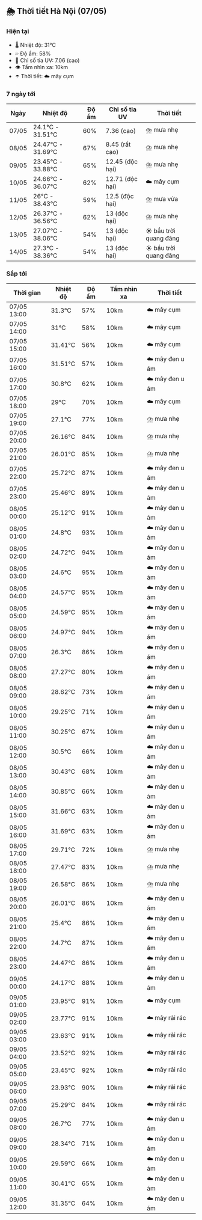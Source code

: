 ## 🌦️ Thời tiết Hà Nội (07/05)

### Hiện tại

- 🌡️ Nhiệt độ: 31℃
- 💦 Độ ẩm: 58%
- 🌟 Chỉ số tia UV: 7.06 (cao)
- 👁️ Tầm nhìn xa: 10km
- ☂️ Thời tiết: ☁️ mây cụm

### 7 ngày tới

| Ngày | Nhiệt độ | Độ ẩm | Chỉ số tia UV | Thời tiết |
| --- | --- | --- | --- | --- |
| 07/05 | 24.1℃ - 31.51℃ | 60% | 7.36 (cao) | ⛈️ mưa nhẹ |
| 08/05 | 24.47℃ - 31.69℃ | 67% | 8.45 (rất cao) | ⛈️ mưa nhẹ |
| 09/05 | 23.45℃ - 33.88℃ | 65% | 12.45 (độc hại) | ⛈️ mưa nhẹ |
| 10/05 | 24.66℃ - 36.07℃ | 62% | 12.71 (độc hại) | ☁️ mây cụm |
| 11/05 | 26℃ - 38.43℃ | 59% | 12.5 (độc hại) | ⛈️ mưa vừa |
| 12/05 | 26.37℃ - 36.56℃ | 62% | 13 (độc hại) | ⛈️ mưa nhẹ |
| 13/05 | 27.07℃ - 38.06℃ | 54% | 13 (độc hại) | ☀️ bầu trời quang đãng |
| 14/05 | 27.3℃ - 38.36℃ | 54% | 13 (độc hại) | ☀️ bầu trời quang đãng |

### Sắp tới

| Thời gian | Nhiệt độ | Độ ẩm | Tầm nhìn xa | Thời tiết |
| --- | --- | --- | --- | --- |
| 07/05 13:00 | 31.3℃ | 57% | 10km | ☁️ mây cụm |
| 07/05 14:00 | 31℃ | 58% | 10km | ☁️ mây cụm |
| 07/05 15:00 | 31.41℃ | 56% | 10km | ☁️ mây cụm |
| 07/05 16:00 | 31.51℃ | 57% | 10km | ☁️ mây đen u ám |
| 07/05 17:00 | 30.8℃ | 62% | 10km | ☁️ mây đen u ám |
| 07/05 18:00 | 29℃ | 70% | 10km | ☁️ mây cụm |
| 07/05 19:00 | 27.1℃ | 77% | 10km | ⛈️ mưa nhẹ |
| 07/05 20:00 | 26.16℃ | 84% | 10km | ⛈️ mưa nhẹ |
| 07/05 21:00 | 26.01℃ | 85% | 10km | ⛈️ mưa nhẹ |
| 07/05 22:00 | 25.72℃ | 87% | 10km | ☁️ mây đen u ám |
| 07/05 23:00 | 25.46℃ | 89% | 10km | ☁️ mây đen u ám |
| 08/05 00:00 | 25.12℃ | 91% | 10km | ☁️ mây đen u ám |
| 08/05 01:00 | 24.8℃ | 93% | 10km | ☁️ mây đen u ám |
| 08/05 02:00 | 24.72℃ | 94% | 10km | ☁️ mây đen u ám |
| 08/05 03:00 | 24.6℃ | 95% | 10km | ☁️ mây đen u ám |
| 08/05 04:00 | 24.57℃ | 95% | 10km | ☁️ mây đen u ám |
| 08/05 05:00 | 24.59℃ | 95% | 10km | ☁️ mây đen u ám |
| 08/05 06:00 | 24.97℃ | 94% | 10km | ☁️ mây đen u ám |
| 08/05 07:00 | 26.3℃ | 86% | 10km | ☁️ mây đen u ám |
| 08/05 08:00 | 27.27℃ | 80% | 10km | ☁️ mây đen u ám |
| 08/05 09:00 | 28.62℃ | 73% | 10km | ☁️ mây đen u ám |
| 08/05 10:00 | 29.25℃ | 71% | 10km | ☁️ mây đen u ám |
| 08/05 11:00 | 30.25℃ | 67% | 10km | ☁️ mây đen u ám |
| 08/05 12:00 | 30.5℃ | 66% | 10km | ☁️ mây đen u ám |
| 08/05 13:00 | 30.43℃ | 68% | 10km | ☁️ mây đen u ám |
| 08/05 14:00 | 30.85℃ | 66% | 10km | ☁️ mây đen u ám |
| 08/05 15:00 | 31.66℃ | 63% | 10km | ☁️ mây đen u ám |
| 08/05 16:00 | 31.69℃ | 63% | 10km | ☁️ mây đen u ám |
| 08/05 17:00 | 29.71℃ | 72% | 10km | ⛈️ mưa nhẹ |
| 08/05 18:00 | 27.47℃ | 83% | 10km | ⛈️ mưa nhẹ |
| 08/05 19:00 | 26.58℃ | 86% | 10km | ⛈️ mưa nhẹ |
| 08/05 20:00 | 26.01℃ | 86% | 10km | ☁️ mây đen u ám |
| 08/05 21:00 | 25.4℃ | 86% | 10km | ☁️ mây đen u ám |
| 08/05 22:00 | 24.7℃ | 87% | 10km | ☁️ mây đen u ám |
| 08/05 23:00 | 24.47℃ | 86% | 10km | ☁️ mây đen u ám |
| 09/05 00:00 | 24.17℃ | 88% | 10km | ☁️ mây đen u ám |
| 09/05 01:00 | 23.95℃ | 91% | 10km | ☁️ mây cụm |
| 09/05 02:00 | 23.77℃ | 91% | 10km | ☁️ mây rải rác |
| 09/05 03:00 | 23.63℃ | 91% | 10km | ☁️ mây rải rác |
| 09/05 04:00 | 23.52℃ | 92% | 10km | ☁️ mây rải rác |
| 09/05 05:00 | 23.45℃ | 92% | 10km | ☁️ mây rải rác |
| 09/05 06:00 | 23.93℃ | 90% | 10km | ☁️ mây rải rác |
| 09/05 07:00 | 25.29℃ | 84% | 10km | ☁️ mây rải rác |
| 09/05 08:00 | 26.7℃ | 77% | 10km | ☁️ mây đen u ám |
| 09/05 09:00 | 28.34℃ | 71% | 10km | ☁️ mây đen u ám |
| 09/05 10:00 | 29.59℃ | 66% | 10km | ☁️ mây đen u ám |
| 09/05 11:00 | 30.41℃ | 65% | 10km | ☁️ mây đen u ám |
| 09/05 12:00 | 31.35℃ | 64% | 10km | ☁️ mây đen u ám |
